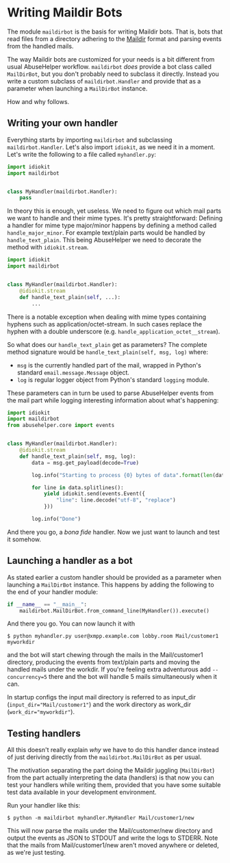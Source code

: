 # Writing Maildir Bots

The module ```maildirbot``` is the basis for writing Maildir bots. That is, bots that read files from a directory adhering to the [Maildir](https://en.wikipedia.org/wiki/Maildir) format and parsing events from the handled mails.

The way Maildir bots are customized for your needs is a bit different from usual AbuseHelper workflow. ```maildirbot``` *does* provide a bot class called ```MailDirBot```, but you don't probably need to subclass it directly. Instead you write a custom subclass of ```maildirbot.Handler``` and provide that as a parameter when launching a ```MailDirBot``` instance.

How and why follows.


## Writing your own handler

Everything starts by importing ```maildirbot``` and subclassing ```maildirbot.Handler```. Let's also import ```idiokit```, as we need it in a moment. Let's write the following to a file called ```myhandler.py```:

```python
import idiokit
import maildirbot


class MyHandler(maildirbot.Handler):
    pass
```

In theory this is enough, yet useless. We need to figure out which mail parts we want to handle and their mime types. It's pretty straightforward: Defining a handler for mime type major/minor happens by defining a method called ```handle_major_minor```. For example text/plain parts would be handled by ```handle_text_plain```. This being AbuseHelper we need to decorate the method with ```idiokit.stream```.

```python
import idiokit
import maildirbot


class MyHandler(maildirbot.Handler):
    @idiokit.stream
    def handle_text_plain(self, ...):
        ...
```

There is a notable exception when dealing with mime types containing hyphens such as application/octet-stream. In such cases replace the hyphen with a double underscore (e.g. ```handle_application_octet__stream```).

So what does our ```handle_text_plain``` get as parameters? The complete method signature would be ```handle_text_plain(self, msg, log)``` where:
   * ```msg``` is the currently handled part of the mail, wrapped in Python's standard ```email.message.Message``` object.
   * ```log``` is regular logger object from Python's standard ```logging``` module.

These parameters can in turn be used to parse AbuseHelper events from the mail part while logging interesting information about what's happening:

```python
import idiokit
import maildirbot
from abusehelper.core import events


class MyHandler(maildirbot.Handler):
    @idiokit.stream
    def handle_text_plain(self, msg, log):
        data = msg.get_payload(decode=True)

        log.info("Starting to process {0} bytes of data".format(len(data)))

        for line in data.splitlines():
            yield idiokit.send(events.Event({
                "line": line.decode("utf-8", "replace")
            }))

        log.info("Done")
```

And there you go, a *bona fide* handler. Now we just want to launch and test it somehow.


## Launching a handler as a bot

As stated earlier a custom handler should be provided as a parameter when launching a ```MailDirBot``` instance. This happens by adding the following to the end of your handler module:

```python
if __name__ == "__main__":
    maildirbot.MailDirBot.from_command_line(MyHandler()).execute()
```

And there you go. You can now launch it with

```
$ python myhandler.py user@xmpp.example.com lobby.room Mail/customer1 myworkdir
```

and the bot will start chewing through the mails in the Mail/customer1 directory, producing the events from text/plain parts and moving the handled mails under the workdir. If you're feeling extra adventurous add ```--concurrency=5``` there and the bot will handle 5 mails simultaneously when it can.

In startup configs the input mail directory is referred to as input_dir (```input_dir="Mail/customer1"```) and the work directory as work_dir (```work_dir="myworkdir"```).


## Testing handlers

All this doesn't really explain *why* we have to do this handler dance instead of just deriving directly from the ```maildirbot.MailDirBot``` as per usual.

The motivation separating the part doing the Maildir juggling (```MailDirBot```) from the part actually interpreting the data (handlers) is that now you can test your handlers while writing them, provided that you have some suitable test data available in your development environment.

Run your handler like this:

```
$ python -m maildirbot myhandler.MyHandler Mail/customer1/new
```

This will now parse the mails under the Mail/customer/new directory and output the events as JSON to STDOUT and write the logs to STDERR.
Note that the mails from Mail/customer1/new aren't moved anywhere or deleted, as we're just testing.
